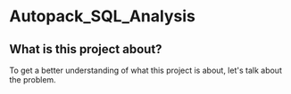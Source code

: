 # Autopack_SQL_Analysis

## What is this project about?
To get a better understanding of what this project is about, let's talk about the problem.
